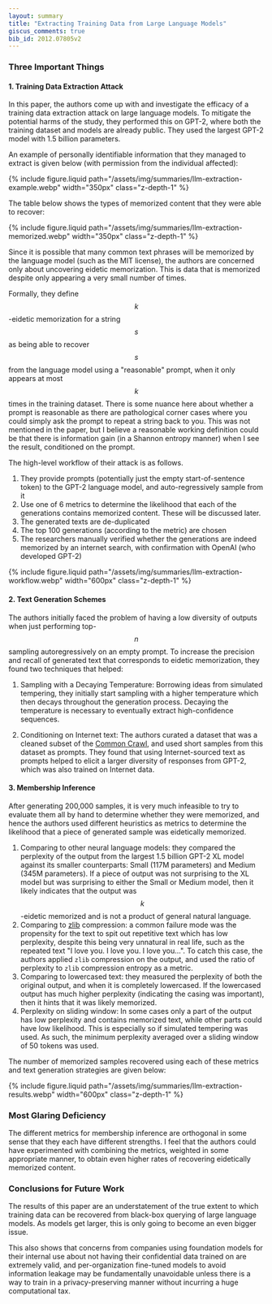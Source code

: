 ```yaml
---
layout: summary
title: "Extracting Training Data from Large Language Models"
giscus_comments: true
bib_id: 2012.07805v2
---
```


### Three Important Things

#### 1. Training Data Extraction Attack

In this paper, the authors come up with and investigate the efficacy of
a training data extraction attack on large language models. To mitigate the
potential harms of the study, they performed this on GPT-2, where both the
training dataset and models are already public. They used the largest GPT-2
model with 1.5 billion parameters.

An example of personally identifiable information that they managed to extract is
given below (with permission from the individual affected):

{% include figure.liquid
    path="/assets/img/summaries/llm-extraction-example.webp"
    width="350px"
    class="z-depth-1"
%}

The table below shows the types of memorized content that they were able to recover:

{% include figure.liquid
    path="/assets/img/summaries/llm-extraction-memorized.webp"
    width="350px"
    class="z-depth-1"
%}

Since it is possible that many common text phrases will be memorized by the
language model (such as the MIT license), the authors are concerned only about
uncovering eidetic memorization. This is data that is memorized despite only appearing
a very small number of times.

Formally, they define $$k$$-eidetic memorization for a string $$s$$ as being
able to recover $$s$$ from the language model using a "reasonable" prompt, when
it only appears at most $$k$$ times in the training dataset. There is some
nuance here about whether a prompt is reasonable as there are pathological
corner cases where you could simply ask the prompt to repeat a string back to
you. This was not mentioned in the paper, but I believe a reasonable working
definition could be that there is information gain (in a Shannon entropy manner)
when I see the result, conditioned on the prompt.

The high-level workflow of their attack is as follows.

1. They provide prompts (potentially just the empty start-of-sentence token) to the GPT-2 language model,
   and auto-regressively sample from it
2. Use one of 6 metrics to determine the likelihood that each of the generations contains memorized content. These
   will be discussed later.
3. The generated texts are de-duplicated
4. The top 100 generations (according to the metric) are chosen
5. The researchers manually verified whether the generations are indeed memorized by an internet search,
   with confirmation with OpenAI (who developed GPT-2)

{% include figure.liquid
    path="/assets/img/summaries/llm-extraction-workflow.webp"
    width="600px"
    class="z-depth-1"
%}

#### 2. Text Generation Schemes

The authors initially faced the problem of having a low diversity of outputs
when just performing top-$$n$$ sampling autoregressively on an empty prompt. To
increase the precision and recall of generated text that corresponds to eidetic
memorization, they found two techniques that helped:

1. Sampling with a Decaying Temperature: Borrowing ideas from
   simulated tempering, they initially start sampling with a higher
   temperature which then decays throughout the generation process. Decaying the
   temperature is necessary to eventually extract high-confidence sequences.

2. Conditioning on Internet text: The authors curated a dataset that was a cleaned subset of the
   [Common Crawl](https://commoncrawl.org/), and used short samples from this dataset as prompts.
   They found that using Internet-sourced text as prompts helped to elicit a larger
   diversity of responses from GPT-2, which was also trained on Internet data.

#### 3. Membership Inference

After generating 200,000 samples, it is very much infeasible to try to evaluate
them all by hand to determine whether they were memorized, and hence the authors used
different heuristics as metrics to determine the likelihood that a piece of generated
sample was eidetically memorized.

1. Comparing to other neural language models: they compared the perplexity of the
   output from the largest 1.5 billion GPT-2 XL model against its smaller counterparts:
   Small (117M parameters) and Medium (345M parameters). If a piece of output was not
   surprising to the XL model but was surprising to either the Small or Medium model,
   then it likely indicates that the output was $$k$$-eidetic memorized and is not
   a product of general natural language.
2. Comparing to [zlib](https://www.zlib.net/) compression: a common failure
   mode was the propensity for the text to spit out repetitive text which has
   low perplexity, despite this being very unnatural in real life, such as
   the repeated text "I love you. I love you. I love you...". To catch this
   case, the authors applied `zlib` compression on the output, and used
   the ratio of perplexity to `zlib` compression entropy as a metric.
3. Comparing to lowercased text: they measured the perplexity of
   both the original output, and when it is completely lowercased.
   If the lowercased output has much higher perplexity (indicating the casing was
   important), then it hints that it was likely memorized.
4. Perplexity on sliding window: In some cases only a part of the output
   has low perplexity and contains memorized text, while other parts could
   have low likelihood. This is especially so if simulated tempering was used. As
   such, the minimum perplexity averaged over a sliding window of 50 tokens was used.

The number of memorized samples recovered using each of these metrics and text
generation strategies are given below:

{% include figure.liquid
    path="/assets/img/summaries/llm-extraction-results.webp"
    width="600px"
    class="z-depth-1"
%}

### Most Glaring Deficiency

The different metrics for membership inference are orthogonal in some sense
that they each have different strengths. I feel that the authors could have
experimented with combining the metrics, weighted in some appropriate manner,
to obtain even higher rates of recovering eidetically memorized content.

### Conclusions for Future Work

The results of this paper are an understatement of the true extent to which
training data can be recovered from black-box querying of large language models.
As models get larger, this is only going to become an even bigger issue.

This also shows that concerns from companies using foundation models for their
internal use about not having their confidential data trained on are extremely
valid, and per-organization fine-tuned models to avoid information leakage may
be fundamentally unavoidable unless there is a way to train in a
privacy-preserving manner without incurring a huge computational tax.
